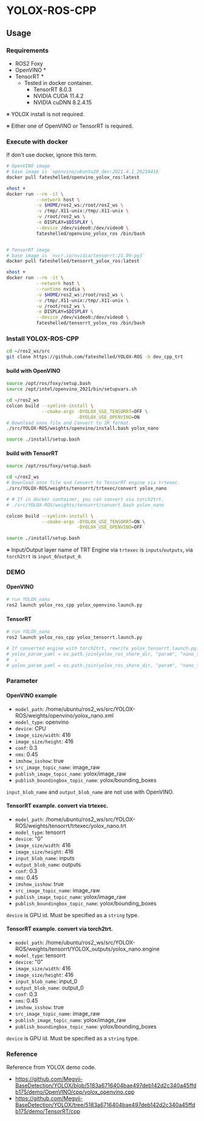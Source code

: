 # YOLOX-ROS-CPP

## Usage

### Requirements
- ROS2 Foxy
- OpenVINO *
- TensorRT *
  - Tested in docker container.
    - TensorRT 8.0.3
    - NVIDIA CUDA 11.4.2
    - NVIDIA cuDNN 8.2.4.15

※ YOLOX install is not required.

※ Either one of OpenVINO or TensorRT is required.


### Execute with docker
If don't use docker, ignore this term.

```bash
# OpenVINO image
# base image is `openvino/ubuntu20_dev:2021.4.1_20210416`
docker pull fateshelled/openvino_yolox_ros:latest

xhost +
docker run --rm -it \
           --network host \
           -v $HOME/ros2_ws:/root/ros2_ws \
           -v /tmp/.X11-unix:/tmp/.X11-unix \
           -w /root/ros2_ws \
           -e DISPLAY=$DISPLAY \
           --device /dev/video0:/dev/video0 \
           fateshelled/openvino_yolox_ros /bin/bash


# TensorRT image
# base image is `nvcr.io/nvidia/tensorrt:21.09-py3`
docker pull fateshelled/tensorrt_yolox_ros:latest

xhost +
docker run --rm -it \
           --network host \
           --runtime nvidia \
           -v $HOME/ros2_ws:/root/ros2_ws \
           -v /tmp/.X11-unix:/tmp/.X11-unix \
           -w /root/ros2_ws \
           -e DISPLAY=$DISPLAY \
           --device /dev/video0:/dev/video0 \
           fateshelled/tensorrt_yolox_ros /bin/bash
```


### Install YOLOX-ROS-CPP
```bash
cd ~/ros2_ws/src
git clone https://github.com/fateshelled/YOLOX-ROS -b dev_cpp_trt
```

#### build with OpenVINO
```bash
source /opt/ros/foxy/setup.bash
source /opt/intel/openvino_2021/bin/setupvars.sh

cd ~/ros2_ws
colcon build --symlink-install \
             --cmake-args -DYOLOX_USE_TENSORRT=OFF \
                          -DYOLOX_USE_OPENVINO=ON
# Download onnx file and Convert to IR format.
./src/YOLOX-ROS/weights/openvino/install.bash yolox_nano

source ./install/setup.bash
```

#### build with TensorRT
```bash
source /opt/ros/foxy/setup.bash

cd ~/ros2_ws
# Download onnx file and Convert to TensorRT engine via trtexec.
./src/YOLOX-ROS/weights/tensorrt/trtexec/convert yolox_nano

# # If in docker container, you can convert via torch2trt.
# ./src/YOLOX-ROS/weights/tensorrt/convert.bash yolox_nano

colcon build --symlink-install \
             --cmake-args -DYOLOX_USE_TENSORRT=ON \
                          -DYOLOX_USE_OPENVINO=OFF

source ./install/setup.bash
```
※ Input/Output layer name of TRT Engine via `trtexec` is `inputs`/`outputs`, via `torch2trt` is `input_0`/`output_0`.

### DEMO
#### OpenVINO
```bash
# run YOLOX_nano
ros2 launch yolox_ros_cpp yolox_openvino.launch.py
```

#### TensorRT
```bash
# run YOLOX_nano
ros2 launch yolox_ros_cpp yolox_tensorrt.launch.py

# If converted engine with torch2trt, rewrite yolox_tensorrt.launch.py.
# yolox_param_yaml = os.path.join(yolox_ros_share_dir, "param", "nano_trtexec.yaml")
#  ↓
# yolox_param_yaml = os.path.join(yolox_ros_share_dir, "param", "nano_torch2trt.yaml")
```

### Parameter
#### OpenVINO example
- `model_path`: /home/ubuntu/ros2_ws/src/YOLOX-ROS/weights/openvino/yolox_nano.xml
- `model_type`: openvino
- `device`: CPU
- `image_size/width`: 416
- `image_size/height`: 416
- `conf`: 0.3
- `nms`: 0.45
- `imshow_isshow`: true
- `src_image_topic_name`: image_raw
- `publish_image_topic_name`: yolox/image_raw
- `publish_boundingbox_topic_name`: yolox/bounding_boxes

`input_blob_name` and `output_blob_name` are not use with OpenVINO.

#### TensorRT example. convert via trtexec.
- `model_path`: /home/ubuntu/ros2_ws/src/YOLOX-ROS/weights/tensorrt/trtexec/yolox_nano.trt
- `model_type`: tensorrt
- `device`: "0"
- `image_size/width`: 416
- `image_size/height`: 416
- `input_blob_name`: inputs
- `output_blob_name`: outputs
- `conf`: 0.3
- `nms`: 0.45
- `imshow_isshow`: true
- `src_image_topic_name`: image_raw
- `publish_image_topic_name`: yolox/image_raw
- `publish_boundingbox_topic_name`: yolox/bounding_boxes

`device` is GPU id. Must be specified as a `string` type.

#### TensorRT example. convert via torch2trt.
- `model_path`: /home/ubuntu/ros2_ws/src/YOLOX-ROS/weights/tensorrt/YOLOX_outputs/yolox_nano.engine
- `model_type`: tensorrt
- `device`: "0"
- `image_size/width`: 416
- `image_size/height`: 416
- `input_blob_name`: input_0
- `output_blob_name`: output_0
- `conf`: 0.3
- `nms`: 0.45
- `imshow_isshow`: true
- `src_image_topic_name`: image_raw
- `publish_image_topic_name`: yolox/image_raw
- `publish_boundingbox_topic_name`: yolox/bounding_boxes

`device` is GPU id. Must be specified as a `string` type.

### Reference
Reference from YOLOX demo code.
- https://github.com/Megvii-BaseDetection/YOLOX/blob/5183a6716404bae497deb142d2c340a45ffdb175/demo/OpenVINO/cpp/yolox_openvino.cpp
- https://github.com/Megvii-BaseDetection/YOLOX/tree/5183a6716404bae497deb142d2c340a45ffdb175/demo/TensorRT/cpp
